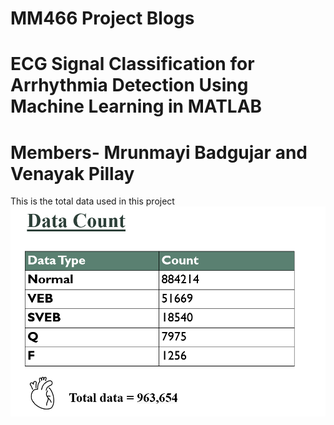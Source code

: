 # MM466 Project Blogs 
# ECG Signal Classification for Arrhythmia Detection Using Machine Learning in MATLAB
# Members- Mrunmayi Badgujar and Venayak Pillay 



This is the total data used in this project 
![Image Alt](https://github.com/Mrun-mayi/ecg-ml-blog/blob/main/Screenshot%202025-06-09%20155947.png?raw=true)
